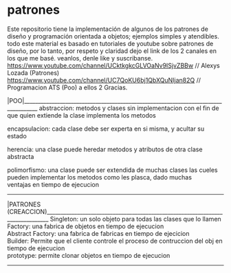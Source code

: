 # patrones
Este repositorio tiene la implementación de algunos de los patrones de diseño y programación
orientada a objetos; ejemplos simples y atendibles. todo este material es basado en 
tutoriales de youtube sobre patrones de diseño, por lo tanto, por respeto y claridad dejo
el link de los 2 canales en los que me basé. veanlos, denle like y suscribanse.
https://www.youtube.com/channel/UCktkgkcGLVOaNv9ISjvZBBw     // Alexys Lozada (Patrones)
https://www.youtube.com/channel/UC7QoKU6bj1QbXQuNIjan82Q     // Programacion ATS (Poo)
a ellos 2 Gracias.


|POO|___________________________________________________________________________________
abstraccion:	metodos y clases sin implementacion con el fin de que quien extiende la 
				clase implementa los metodos											
																						
encapsulacion:	cada clase debe ser experta en si misma, y acultar su estado			
																						
herencia:		una clase puede heredar metodos y atributos de otra clase abstracta		
																						
polimorfismo:	una clase puede ser extendida de muchas clases las cueles				
				pueden implementar los metodos como les plasca, dado muchas				
				ventajas en tiempo de ejecucion											
________________________________________________________________________________________

|PATRONES (CREACCION)_______________________________________________________________________________
Singleton: un solo objeto para todas las clases que lo llamen										
Factory: una fabrica de objetos en tiempo de ejecucion												
Abstract Factory: una fabrica de fabricas en tiempo de ejecicion									
Builder: Permite que el cliente controle el proceso de contruccion del obj en tiempo de ejecucion	
prototype: permite clonar objetos en tiempo de ejecucion											
____________________________________________________________________________________________________
